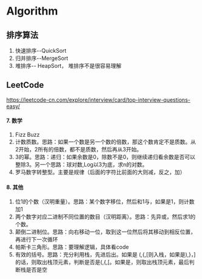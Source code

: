 # Algorithm
## 排序算法
1. 快速排序--QuickSort
2. 归并排序--MergeSort
3. 堆排序-- HeapSort， 堆排序不是很容易理解

## LeetCode
https://leetcode-cn.com/explore/interview/card/top-interview-questions-easy/

#### 7. 数学
1. Fizz Buzz
2. 计数质数。思路：如果一个数是另一个数的倍数，那这个数肯定不是质数。从2开始，2所有的倍数，都不是质数，然后再从3开始。
3. 3的幂。思路：递归：如果余数是0，除数不是0，则继续递归看余数是否可以整除3。另一个思路：球对数,Log以3为底，求n的对数。
4. 罗马数字转整型。主要是规律（后面的字符比前面的大则减，反之，加）
#### 8. 其他
1. 位1的个数（汉明重量）。思路：某个数字移位，然后和1与，如果是1，则计数加1
2. 两个数字对应二进制不同位置的数目（汉明距离）。思路：先异或，然后求1的个数。
3. 颠倒二进制位。思路：向右移动一位，取到这一位然后将其移动到相反位置，再进行下一次循环
4. 帕斯卡三角形。思路：要理解逻辑，具体看code
5. 有效的括号。思路：充分利用栈，先进后出。如果是 (,{,[则入栈，如果是),}，]的话，则取出栈顶元素，判断是否是(,{,[。如果是，则取出栈顶元素，最后判断栈是否是空

